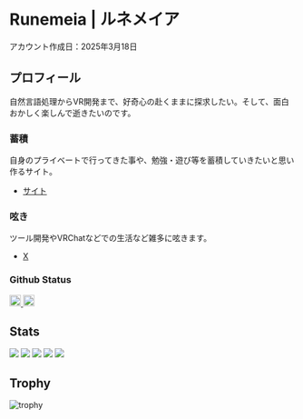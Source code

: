 # Runemeia | ルネメイア

アカウント作成日：2025年3月18日

## プロフィール

自然言語処理からVR開発まで、好奇心の赴くままに探求したい。そして、面白おかしく楽しんで逝きたいのです。

### 蓄積

自身のプライベートで行ってきた事や、勉強・遊び等を蓄積していきたいと思い作るサイト。

- [サイト](https://github.com/Runemeia)

### 呟き

ツール開発やVRChatなどでの生活など雑多に呟きます。

- [X](https://x.com/runemeia)

### Github Status

<p align="left">
  <a href="https://github.com/Runemeia">
    <img height="20" src="https://komarev.com/ghpvc/?username=Runemeia" />
  </a>
  <a href="https://github.com/Runemeia">
    <img height="20" src="https://img.shields.io/github/followers/Runemeia?label=follow&logo=github&style=flat" />
  </a>
</p>


## Stats
![](http://github-profile-summary-cards.vercel.app/api/cards/profile-details?username=Runemeia&theme=gruvbox)
![](http://github-profile-summary-cards.vercel.app/api/cards/repos-per-language?username=Runemeia&theme=gruvbox)
![](http://github-profile-summary-cards.vercel.app/api/cards/most-commit-language?username=Runemeia&theme=gruvbox)
![](http://github-profile-summary-cards.vercel.app/api/cards/stats?username=Runemeia&theme=gruvbox)
![](http://github-profile-summary-cards.vercel.app/api/cards/productive-time?username=Runemeia&theme=gruvbox&utcOffset=9)

## Trophy
![trophy](https://github-profile-trophy.vercel.app/?username=Runemeia&theme=gruvbox)
